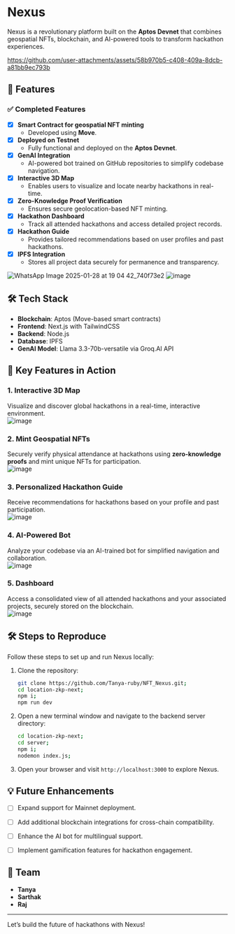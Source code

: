 # Nexus  

Nexus is a revolutionary platform built on the **Aptos Devnet** that combines geospatial NFTs, blockchain, and AI-powered tools to transform hackathon experiences. 

https://github.com/user-attachments/assets/58b970b5-c408-409a-8dcb-a81bb9ec793b

## 🚀 Features  
### ✅ Completed Features  
- [x] **Smart Contract for geospatial NFT minting**  
  - Developed using **Move**.  
- [x] **Deployed on Testnet**  
  - Fully functional and deployed on the **Aptos Devnet**.  
- [x] **GenAI Integration**  
  - AI-powered bot trained on GitHub repositories to simplify codebase navigation.  
- [x] **Interactive 3D Map**  
  - Enables users to visualize and locate nearby hackathons in real-time.  
- [x] **Zero-Knowledge Proof Verification**  
  - Ensures secure geolocation-based NFT minting.  
- [x] **Hackathon Dashboard**  
  - Track all attended hackathons and access detailed project records.  
- [x] **Hackathon Guide**  
  - Provides tailored recommendations based on user profiles and past hackathons.  
- [x] **IPFS Integration**  
  - Stores all project data securely for permanence and transparency.
  
![WhatsApp Image 2025-01-28 at 19 04 42_740f73e2](https://github.com/user-attachments/assets/76e69268-d784-480c-996b-e013ffe32f7c)
![image](https://github.com/user-attachments/assets/4efc7c15-bf73-4466-807b-4d5958be51af)

## 🛠️ Tech Stack  
- **Blockchain**: Aptos (Move-based smart contracts)  
- **Frontend**: Next.js with TailwindCSS  
- **Backend**: Node.js 
- **Database**: IPFS
- **GenAI Model**: Llama 3.3-70b-versatile via Groq.AI API  

## 🌟 Key Features in Action  
### 1. **Interactive 3D Map**  
Visualize and discover global hackathons in a real-time, interactive environment.  
![image](https://github.com/user-attachments/assets/bf22e4ce-2361-4649-8f58-855b7a6a1345)

### 2. **Mint Geospatial NFTs**  
Securely verify physical attendance at hackathons using **zero-knowledge proofs** and mint unique NFTs for participation.  
![image](https://github.com/user-attachments/assets/4306960f-e719-4faa-bfa1-77886b1dcb79)

### 3. **Personalized Hackathon Guide**  
Receive recommendations for hackathons based on your profile and past participation.  
![image](https://github.com/user-attachments/assets/e84b764b-b93e-4f74-b2da-aca44ecc90af)

### 4. **AI-Powered Bot**  
Analyze your codebase via an AI-trained bot for simplified navigation and collaboration.  
![image](https://github.com/user-attachments/assets/307a7005-5cc2-4021-9f7b-d9eb9a3a0a11)

### 5. **Dashboard**  
Access a consolidated view of all attended hackathons and your associated projects, securely stored on the blockchain.  
![image](https://github.com/user-attachments/assets/66559cb5-5261-4f0e-9a75-cdaaa262bc80)


## 🛠️ Steps to Reproduce  

Follow these steps to set up and run Nexus locally:  

1. Clone the repository:  
   ```bash
   git clone https://github.com/Tanya-ruby/NFT_Nexus.git;
   cd location-zkp-next;
   npm i;
   npm run dev
   ```  
2. Open a new terminal window and navigate to the backend server directory:  
   ```bash
   cd location-zkp-next;
   cd server;
   npm i;
   nodemon index.js;
   ```  

3. Open your browser and visit `http://localhost:3000` to explore Nexus.  

## 💡 Future Enhancements  
- [ ] Expand support for Mainnet deployment.  
- [ ] Add additional blockchain integrations for cross-chain compatibility.  
- [ ] Enhance the AI bot for multilingual support.  
- [ ] Implement gamification features for hackathon engagement.  


## 👥 Team  
- **Tanya**
- **Sarthak**
- **Raj** 
---

Let’s build the future of hackathons with Nexus!   
